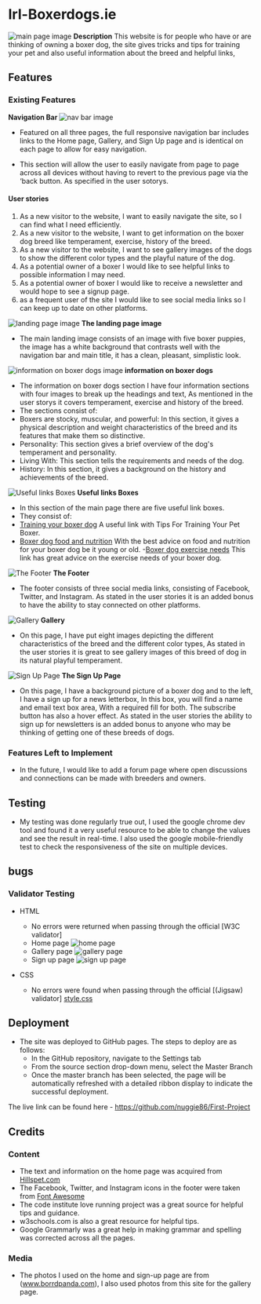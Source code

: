 # Irl-Boxerdogs.ie
![main page image](/assets/images/images-readme.md/main-page-image1.png)
__Description__
This website is for people who have or are thinking of owning a boxer dog,
the site gives tricks and tips for training your pet and also useful information about the breed
and helpful links,

## Features 

### Existing Features

__Navigation Bar__
![nav bar image](/assets/images/images-readme.md/nav-bar-image.png)
- Featured on all three pages, the full responsive navigation bar includes links to the Home page, Gallery, and Sign Up page and is identical on each page to allow for easy navigation.

- This section will allow the user to easily navigate from page to page across all devices without having to revert to the previous page via the ‘back button. As specified in the user sotorys.

#### User stories
1. As a new visitor to the website, I want to easily navigate the site, so I can find what I need efficiently.
2. As a new visitor to the website, I want to get information on the boxer dog breed like temperament, exercise, history of the breed.
3. As a new visitor to the website, I want to see gallery images of the dogs to show the different color types and the playful nature of the dog. 
4. As a potential owner of a boxer I would like to see helpful links to possible information I may need.
5. As a potential owner of boxer I would like to receive a newsletter and would hope to see a signup page.
6. as a frequent user of the site I would like to see social media links so I can keep up to date on other platforms.
 
![landing page image](/assets/images/images-readme.md/main-landing-image.jpg)
__The landing page image__
- The main landing image consists of an image with five boxer puppies, the image has a white background that contrasts well with the navigation bar and main title, it has a clean, pleasant, simplistic look.

![information on boxer dogs image](/assets/images/images-readme.md/main-info-section.png)
__information on boxer dogs__
- The information on boxer dogs section I have four information sections with four images to break up the headings and text, As mentioned in the user storys it covers temperament, exercise and history of the breed.
- The sections consist of:
- Boxers are stocky, muscular, and powerful: In this section, it gives a physical description and weight characteristics of the breed and its features that make them so distinctive. 
- Personality: This section gives a brief overview of the dog's temperament and personality.
- Living With: This section tells the requirements and needs of the dog.
- History: In this section, it gives a background on the history and achievements of the breed.

![Useful links Boxes](/assets/images/images-readme.md/links-boxes.png)
__Useful links Boxes__
- In this section of the main page there are five useful link boxes.
 - They consist of:
  - [Training your boxer dog](https://www.petassure.com/new-newsletters/tips-for-training-your-pet-boxer/) A useful link with Tips For Training Your Pet Boxer.
  - [Boxer dog food and nutrition](https://www.dogfoodadvisor.com/best-dog-foods/boxers/) With the best advice on food and nutrition for your boxer dog be it young or old.
  -[Boxer dog exercise needs](https://barkercise.com/boxer-dog-exercise-guide/) This link has great advice on the exercise needs of your boxer dog.

![The Footer](/assets/images/images-readme.md/footer.png)
__The Footer__ 
- The footer consists of three social media links, consisting of Facebook, Twitter, and Instagram.
As stated in the user stories it is an added bonus to have the ability to stay connected on other platforms.

 ![Gallery](/assets/images/images-readme.md/main-gallery.png)
__Gallery__
- On this page, I have put eight images depicting the different characteristics of the breed and the different color types, As stated in the user stories it is great to see gallery images of this breed of dog in its natural playful temperament. 

![Sign Up Page](/assets/images/images-readme.md/signup-page-image.png)
__The Sign Up Page__
- On this page, I have a background picture of a boxer dog and to the left, I have a sign up for a news letterbox, In this box, you will find a name and email text box area, With a required fill for both. The subscribe button has also a hover effect. As stated in the user stories the ability to sign up for newsletters is an added bonus to anyone who may be thinking of getting one of these breeds of dogs.

### Features Left to Implement
- In the future, I would like to add a forum page where open discussions and connections can be made with breeders and owners.

## Testing
- My testing was done regularly true out, I used the google chrome dev tool and found it a very useful resource to be able to change the values and see the result in real-time. I also used the google mobile-friendly test to check the responsiveness of the site on multiple devices.  

## bugs 

### Validator Testing 
- HTML
  - No errors were returned when passing through the official [W3C validator]
  - Home page ![home page](/assets/images/images-readme.md/html-validation.png)
  - Gallery page ![gallery page](/assets/images/images-readme.md/gallery-validation.png)
  - Sign up page ![sign up page](/assets/images/images-readme.md/signup-validation.png)

- CSS
  - No errors were found when passing through the official [(Jigsaw) validator]
  [style.css](/assets/images/images-readme.md/css-validation.png)


## Deployment
- The site was deployed to GitHub pages. The steps to deploy are as follows: 
  - In the GitHub repository, navigate to the Settings tab 
  - From the source section drop-down menu, select the Master Branch
  - Once the master branch has been selected, the page will be automatically refreshed with a detailed ribbon display to indicate the successful deployment.   

The live link can be found here - https://github.com/nuggie86/First-Project

## Credits 

### Content
- The text and information on the home page was acquired from [Hillspet.com](https://www.hillspet.com/dog-care/dog-breeds/boxer)
- The Facebook, Twitter, and Instagram icons in the footer were taken from [Font Awesome](https://fontawesome.com/)
- The code institute love running project was a great source for helpful tips and guidance.
- w3schools.com is also a great resource for helpful tips.
- Google Grammarly was a great help in making grammar and spelling was corrected across all the pages.


### Media
- The photos I used on the home and sign-up page are from (www.borrdpanda.com), I also used photos from this site for the gallery page.

